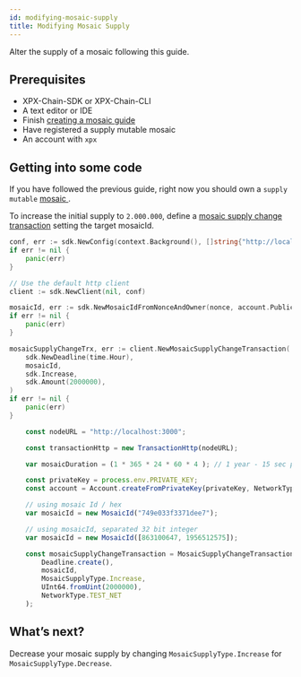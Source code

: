 ```yaml
---
id: modifying-mosaic-supply
title: Modifying Mosaic Supply
---
```


Alter the supply of a mosaic following this guide.

## Prerequisites

- XPX-Chain-SDK or XPX-Chain-CLI
- A text editor or IDE
- Finish [creating a mosaic guide](./creating-a-mosaic.md)
- Have registered a supply mutable mosaic
- An account with `xpx`

## Getting into some code

If you have followed the previous guide, right now you should own a `supply mutable` [ mosaic ](../../built-in-features/mosaic.md).

To increase the initial supply to `2.000.000`, define a [mosaic supply change transaction](../../built-in-features/mosaic.md#mosaicsupplychangetransaction) setting the target mosaicId.

<!--DOCUSAURUS_CODE_TABS-->
<!--Golang-->
```go
conf, err := sdk.NewConfig(context.Background(), []string{"http://localhost:3000"})
if err != nil {
    panic(err)
}

// Use the default http client
client := sdk.NewClient(nil, conf)

mosaicId, err := sdk.NewMosaicIdFromNonceAndOwner(nonce, account.PublicKey)
if err != nil {
    panic(err)
}

mosaicSupplyChangeTrx, err := client.NewMosaicSupplyChangeTransaction(
    sdk.NewDeadline(time.Hour),
    mosaicId,
    sdk.Increase,
    sdk.Amount(2000000),
)
if err != nil {
    panic(err)
}
```

<!--JavaScript-->
```js
    const nodeURL = "http://localhost:3000";

    const transactionHttp = new TransactionHttp(nodeURL);

    var mosaicDuration = (1 * 365 * 24 * 60 * 4 ); // 1 year - 15 sec per block 

    const privateKey = process.env.PRIVATE_KEY;
    const account = Account.createFromPrivateKey(privateKey, NetworkType.TEST_NET);

    // using mosaic Id / hex
    var mosaicId = new MosaicId("749e033f3371dee7");

    // using mosaicId, separated 32 bit integer
    var mosaicId = new MosaicId([863100647, 1956512575]);

    const mosaicSupplyChangeTransaction = MosaicSupplyChangeTransaction.create(
        Deadline.create(),
        mosaicId,
        MosaicSupplyType.Increase,
        UInt64.fromUint(2000000),
        NetworkType.TEST_NET
    );
```


<!--END_DOCUSAURUS_CODE_TABS-->

## What’s next?

Decrease your mosaic supply by changing `MosaicSupplyType.Increase` for `MosaicSupplyType.Decrease`.

